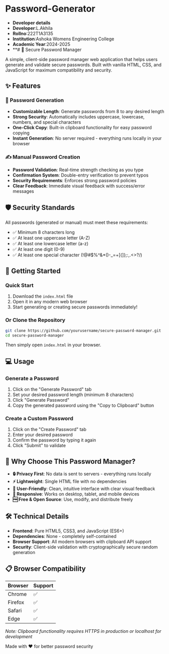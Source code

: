 # Password-Generator
- **Developer details**
- **Developer**:L.Akhila
- **Rollno**:222T1A3135
- **Institution**:Ashoka Womens Engineering College
- **Academic Year**:2024-2025
- **# 🔐 Secure Password Manager

A simple, client-side password manager web application that helps users generate and validate secure passwords. Built with vanilla HTML, CSS, and JavaScript for maximum compatibility and security.

## ✨ Features

### 🎲 Password Generation
- **Customizable Length**: Generate passwords from 8 to any desired length
- **Strong Security**: Automatically includes uppercase, lowercase, numbers, and special characters
- **One-Click Copy**: Built-in clipboard functionality for easy password copying
- **Instant Generation**: No server required - everything runs locally in your browser

### ✍️ Manual Password Creation
- **Password Validation**: Real-time strength checking as you type
- **Confirmation System**: Double-entry verification to prevent typos
- **Security Requirements**: Enforces strong password policies
- **Clear Feedback**: Immediate visual feedback with success/error messages

## 🛡️ Security Standards

All passwords (generated or manual) must meet these requirements:
- ✅ Minimum 8 characters long
- ✅ At least one uppercase letter (A-Z)
- ✅ At least one lowercase letter (a-z)
- ✅ At least one digit (0-9)
- ✅ At least one special character (!@#$%^&*()-_=+[{]};:,.<>?/)

## 🚀 Getting Started

### Quick Start
1. Download the `index.html` file
2. Open it in any modern web browser
3. Start generating or creating secure passwords immediately!

### Or Clone the Repository
```bash
git clone https://github.com/yourusername/secure-password-manager.git
cd secure-password-manager
```

Then simply open `index.html` in your browser.

## 💻 Usage

### Generate a Password
1. Click on the "Generate Password" tab
2. Set your desired password length (minimum 8 characters)
3. Click "Generate Password"
4. Copy the generated password using the "Copy to Clipboard" button

### Create a Custom Password
1. Click on the "Create Password" tab
2. Enter your desired password
3. Confirm the password by typing it again
4. Click "Submit" to validate

## 🌟 Why Choose This Password Manager?

- **🔒 Privacy First**: No data is sent to servers - everything runs locally
- **⚡ Lightweight**: Single HTML file with no dependencies
- **🎨 User-Friendly**: Clean, intuitive interface with clear visual feedback
- **📱 Responsive**: Works on desktop, tablet, and mobile devices
- **🆓 Free & Open Source**: Use, modify, and distribute freely

## 🛠️ Technical Details

- **Frontend**: Pure HTML5, CSS3, and JavaScript (ES6+)
- **Dependencies**: None - completely self-contained
- **Browser Support**: All modern browsers with clipboard API support
- **Security**: Client-side validation with cryptographically secure random generation

## 📋 Browser Compatibility

| Browser | Support |
|---------|---------|
| Chrome | ✅ |
| Firefox | ✅ |
| Safari | ✅ |
| Edge | ✅ |

*Note: Clipboard functionality requires HTTPS in production or localhost for development*


Made with ❤️ for better password security
